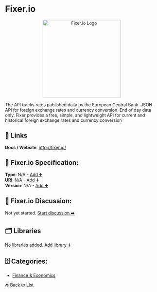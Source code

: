 # Fixer.io
<p align="center">
    <img width="256" src="https://raw.githubusercontent.com/apis-list/apis-list/main/apis/fixer-io/logo_256x256.png" alt="Fixer.io Logo"/>
</p>
The API tracks rates published daily by the European Central Bank. JSON API for foreign exchange rates and currency conversion. End of day data only.  Fixer provides a free, simple, and lightweight API for current and historical foreign exchange rates and currency conversion

##  🔗 Links
**Docs / Website**: http://fixer.io/

## 🧬 Fixer.io Specification:
**Type**: N/A - [Add ➕](https://github.com/apis-list/apis-list/edit/main/apis.yaml#6728)  
**URI**: N/A - [Add ➕](https://github.com/apis-list/apis-list/edit/main/apis.yaml#6728)  
**Version**: N/A - [Add ➕](https://github.com/apis-list/apis-list/edit/main/apis.yaml#6728)

## 💬 Fixer.io Discussion:
Not yet started. [Start discussion ➡️](https://github.com/apis-list/apis-list/discussions/new)

## 🗂️ Libraries

No libraries added. [Add library ➕](https://github.com/apis-list/apis-list/edit/main/apis.yaml#6728)    


## 🗄️ Categories:
- [Finance & Economics](https://github.com/apis-list/apis-list#finance--economics-)

🔙  [Back to List](https://github.com/apis-list/apis-list)
